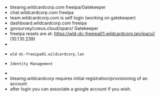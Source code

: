 * bteamg.wildcardcorp.com freeipa/Gatekeeper
* chat.wildcardcorp.com freeipa
* team.wildcardcorp.com is self login (working on gatekeeper)
* dashboard.wildcardcorp.com freeipa
* govsurvey/coeus.cloud/sparx/ Gatekeeper
* freeipa resets are at: https://wld-dc-freeipa01.wildcardcorp.lan/ipa/ui/ (10.1.10.239)
* 
*     wld-dc-freeipa01.wildcardcorp.lan
*     Identity Management
* 
* bteamg.wildcardcorp requires initial registration/provisioning of an account
* after login you can associate a google account if you wish.

